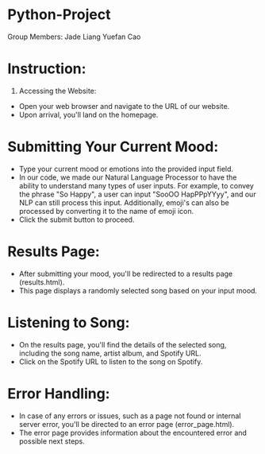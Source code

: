# Python-Project
Group Members:
Jade Liang
Yuefan Cao

# Instruction:
1. Accessing the Website:
- Open your web browser and navigate to the URL of our website.
- Upon arrival, you'll land on the homepage.

# Submitting Your Current Mood:
- Type your current mood or emotions into the provided input field.
- In our code, we made our Natural Language Processor to have the ability to understand many types of user inputs. For example, to convey the phrase "So Happy", a user can input "SooOO HapPPpYYyy", and our NLP can still process this input. Additionally, emoji's can also be processed by converting it to the name of emoji icon.
- Click the submit button to proceed.

# Results Page:
- After submitting your mood, you'll be redirected to a results page (results.html).
- This page displays a randomly selected song based on your input mood.

# Listening to Song:
- On the results page, you'll find the details of the selected song, including the song name, artist album, and Spotify URL.
- Click on the Spotify URL to listen to the song on Spotify.

# Error Handling:
- In case of any errors or issues, such as a page not found or internal server error, you'll be directed to an error page (error_page.html).
- The error page provides information about the encountered error and possible next steps.